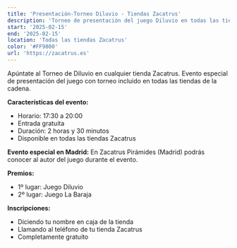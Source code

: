 ```yaml
---
title: 'Presentación-Torneo Diluvio - Tiendas Zacatrus'
description: 'Torneo de presentación del juego Diluvio en todas las tiendas Zacatrus, con presencia del autor en Madrid Pirámides.'
start: '2025-02-15'
end: '2025-02-15'
location: 'Todas las tiendas Zacatrus'
color: '#FF9800'
url: 'https://zacatrus.es'
---
```


Apúntate al Torneo de Diluvio en cualquier tienda Zacatrus. Evento especial de presentación del juego con torneo incluido en todas las tiendas de la cadena.

**Características del evento:**
- Horario: 17:30 a 20:00
- Entrada gratuita
- Duración: 2 horas y 30 minutos
- Disponible en todas las tiendas Zacatrus

**Evento especial en Madrid:**
En Zacatrus Pirámides (Madrid) podrás conocer al autor del juego durante el evento.

**Premios:**
- 1º lugar: Juego Diluvio
- 2º lugar: Juego La Baraja

**Inscripciones:**
- Diciendo tu nombre en caja de la tienda
- Llamando al teléfono de tu tienda Zacatrus
- Completamente gratuito
